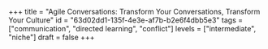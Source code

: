 +++
title =  "Agile Conversations: Transform Your Conversations, Transform Your Culture"
id =  "63d02dd1-135f-4e3e-af7b-b2e6f4dbb5e3"
tags =  ["communication", "directed learning", "conflict"]
levels =  ["intermediate", "niche"]
draft = false
+++
